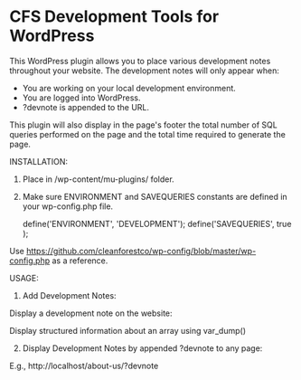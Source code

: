 CFS Development Tools for WordPress
=============

This WordPress plugin allows you to place various development notes throughout your website. The development notes will only appear when:
* You are working on your local development environment.
* You are logged into WordPress.
* ?devnote is appended to the URL.

This plugin will also display in the page's footer the total number of SQL queries performed on the page and the total time required to generate the page.

INSTALLATION:

1) Place in /wp-content/mu-plugins/ folder.

2) Make sure ENVIRONMENT and SAVEQUERIES constants are defined in your wp-config.php file.

    define('ENVIRONMENT', 'DEVELOPMENT');
    define('SAVEQUERIES', true );

Use https://github.com/cleanforestco/wp-config/blob/master/wp-config.php as a reference.

USAGE:

1) Add Development Notes:

Display a development note on the website:
    <?php devnote('Here is a development note.'); ?>

Display structured information about an array using var_dump()
    <?php devnote($array); ?>

2) Display Development Notes by appended ?devnote to any page:

E.g., http://localhost/about-us/?devnote
